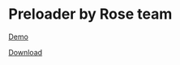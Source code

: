 # Preloader by Rose team

[Demo](https://iiibird.github.io/preloader/demo/)

[Download](https://github.com/iiiBird/preloader/releases)
